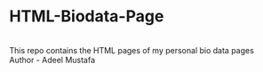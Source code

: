 # HTML-Biodata-Page
<br>
This repo contains the HTML pages of my personal bio data pages
<br> Author - Adeel Mustafa
